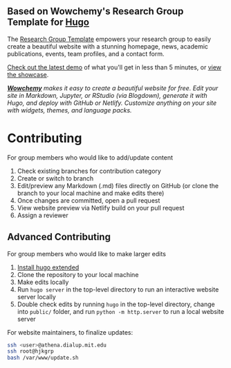 ## Based on Wowchemy's Research Group Template for [Hugo](https://github.com/gohugoio/hugo)

The [Research Group Template](https://github.com/wowchemy/starter-hugo-research-group) empowers your research group to easily create a beautiful website with a stunning homepage, news, academic publications, events, team profiles, and a contact form.

[Check out the latest demo](https://research-group.netlify.app/) of what you'll get in less than 5 minutes, or [view the showcase](https://wowchemy.com/user-stories/).

_[**Wowchemy**](https://wowchemy.com) makes it easy to create a beautiful website for free. Edit your site in Markdown, Jupyter, or RStudio (via Blogdown), generate it with Hugo, and deploy with GitHub or Netlify. Customize anything on your site with widgets, themes, and language packs._

# Contributing
For group members who would like to add/update content
1. Check existing branches for contribution category
2. Create or switch to branch
3. Edit/preview any Markdown (.md) files directly on GitHub (or clone the branch to your local machine and make edits there)
4. Once changes are committed, open a pull request
5. View website preview via Netlify build on your pull request
6. Assign a reviewer

## Advanced Contributing
For group members who would like to make larger edits
1. [Install hugo extended](https://wowchemy.com/docs/getting-started/install-hugo-extended/)
2. Clone the repository to your local machine
3. Make edits locally
4. Run `hugo server` in the top-level directory to run an interactive website server locally
5. Double check edits by running `hugo` in the top-level directory, change into `public/` folder, and run `python -m http.server` to run a local website server

For website maintainers, to finalize updates:
```bash
ssh <user>@athena.dialup.mit.edu
ssh root@hjkgrp
bash /var/www/update.sh
```
